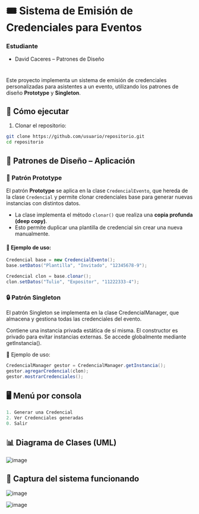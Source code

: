 # 🎟️ Sistema de Emisión de Credenciales para Eventos

### Estudiante
- David Caceres – Patrones de Diseño
#
Este proyecto implementa un sistema de emisión de credenciales personalizadas para asistentes a un evento, utilizando los patrones de diseño **Prototype** y **Singleton**.
## 🚀 Cómo ejecutar
1. Clonar el repositorio:

```bash
git clone https://github.com/usuario/repositorio.git
cd repositorio
```
## 🧬 Patrones de Diseño – Aplicación

### 🧬 Patrón Prototype

El patrón **Prototype** se aplica en la clase `CredencialEvento`, que hereda de la clase `Credencial` y permite clonar credenciales base para generar nuevas instancias con distintos datos.

- La clase implementa el método `clonar()` que realiza una **copia profunda (deep copy)**.
- Esto permite duplicar una plantilla de credencial sin crear una nueva manualmente.

#### 🔁 Ejemplo de uso:

```java
Credencial base = new CredencialEvento();
base.setDatos("Plantilla", "Invitado", "12345678-9");

Credencial clon = base.clonar();
clon.setDatos("Tulio", "Expositor", "11222333-4");
```
### 🔒 Patrón Singleton
El patrón Singleton se implementa en la clase CredencialManager, que almacena y gestiona todas las credenciales del evento.

Contiene una instancia privada estática de sí misma.
El constructor es privado para evitar instancias externas.
Se accede globalmente mediante getInstancia().

🔁 Ejemplo de uso:


```java
CredencialManager gestor = CredencialManager.getInstancia();
gestor.agregarCredencial(clon);
gestor.mostrarCredenciales();
```

## 🖥️ Menú por consola
```java
1. Generar una Credencial
2. Ver Credenciales generadas
0. Salir
```
## 📊 Diagrama de Clases (UML)
![image](https://github.com/user-attachments/assets/ac7e4217-dc09-4782-84f9-47753ab5e126)
## 📸 Captura del sistema funcionando
![image](https://github.com/user-attachments/assets/2f57a9af-7c9f-4568-9658-733aa8296b73)

![image](https://github.com/user-attachments/assets/442d8f0d-cb2b-45ca-b1b2-f0fe60aae540)


